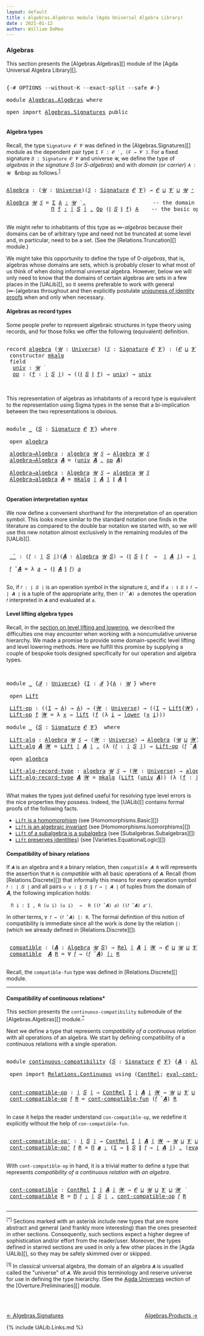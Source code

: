 ```yaml
---
layout: default
title : Algebras.Algebras module (Agda Universal Algebra Library)
date : 2021-01-12
author: William DeMeo
---
```


### <a id="algebras">Algebras</a>

This section presents the [Algebras.Algebras][] module of the [Agda Universal Algebra Library][].

<pre class="Agda">

<a id="280" class="Symbol">{-#</a> <a id="284" class="Keyword">OPTIONS</a> <a id="292" class="Pragma">--without-K</a> <a id="304" class="Pragma">--exact-split</a> <a id="318" class="Pragma">--safe</a> <a id="325" class="Symbol">#-}</a>

<a id="330" class="Keyword">module</a> <a id="337" href="Algebras.Algebras.html" class="Module">Algebras.Algebras</a> <a id="355" class="Keyword">where</a>

<a id="362" class="Keyword">open</a> <a id="367" class="Keyword">import</a> <a id="374" href="Algebras.Signatures.html" class="Module">Algebras.Signatures</a> <a id="394" class="Keyword">public</a>

</pre>


#### <a id="algebra-types">Algebra types</a>

Recall, the type `Signature 𝓞 𝓥` was defined in the [Algebras.Signatures][] module as the dependent pair type `Σ F ꞉ 𝓞 ̇ , (F → 𝓥 ̇)`. For a fixed signature `𝑆 : Signature 𝓞 𝓥` and universe `𝓤`, we define the type of *algebras in the signature* 𝑆 (or 𝑆-*algebras*) and with *domain* (or *carrier*) `𝐴 : 𝓤 ̇` &nbsp as follows.<sup>[1](Algebras.Algebras.html#fn1)</sup>

<pre class="Agda">

<a id="Algebra"></a><a id="844" href="Algebras.Algebras.html#844" class="Function">Algebra</a> <a id="852" class="Symbol">:</a> <a id="854" class="Symbol">(</a><a id="855" href="Algebras.Algebras.html#855" class="Bound">𝓤</a> <a id="857" class="Symbol">:</a> <a id="859" href="Universes.html#205" class="Postulate">Universe</a><a id="867" class="Symbol">)(</a><a id="869" href="Algebras.Algebras.html#869" class="Bound">𝑆</a> <a id="871" class="Symbol">:</a> <a id="873" href="Algebras.Signatures.html#1238" class="Function">Signature</a> <a id="883" href="Overture.Preliminaries.html#8157" class="Generalizable">𝓞</a> <a id="885" href="Universes.html#262" class="Generalizable">𝓥</a><a id="886" class="Symbol">)</a> <a id="888" class="Symbol">→</a> <a id="890" href="Overture.Preliminaries.html#8157" class="Generalizable">𝓞</a> <a id="892" href="Agda.Primitive.html#636" class="Primitive Operator">⊔</a> <a id="894" href="Universes.html#262" class="Generalizable">𝓥</a> <a id="896" href="Agda.Primitive.html#636" class="Primitive Operator">⊔</a> <a id="898" href="Algebras.Algebras.html#855" class="Bound">𝓤</a> <a id="900" href="Universes.html#181" class="Primitive Operator">⁺</a> <a id="902" href="Universes.html#403" class="Function Operator">̇</a>

<a id="905" href="Algebras.Algebras.html#844" class="Function">Algebra</a> <a id="913" href="Algebras.Algebras.html#913" class="Bound">𝓤</a> <a id="915" href="Algebras.Algebras.html#915" class="Bound">𝑆</a> <a id="917" class="Symbol">=</a> <a id="919" href="MGS-MLTT.html#3074" class="Function">Σ</a> <a id="921" href="Algebras.Algebras.html#921" class="Bound">A</a> <a id="923" href="MGS-MLTT.html#3074" class="Function">꞉</a> <a id="925" href="Algebras.Algebras.html#913" class="Bound">𝓤</a> <a id="927" href="Universes.html#403" class="Function Operator">̇</a> <a id="929" href="MGS-MLTT.html#3074" class="Function">,</a>                     <a id="951" class="Comment">-- the domain</a>
              <a id="979" href="MGS-MLTT.html#3635" class="Function">Π</a> <a id="981" href="Algebras.Algebras.html#981" class="Bound">f</a> <a id="983" href="MGS-MLTT.html#3635" class="Function">꞉</a> <a id="985" href="Overture.Preliminaries.html#13759" class="Function Operator">∣</a> <a id="987" href="Algebras.Algebras.html#915" class="Bound">𝑆</a> <a id="989" href="Overture.Preliminaries.html#13759" class="Function Operator">∣</a> <a id="991" href="MGS-MLTT.html#3635" class="Function">,</a> <a id="993" href="Algebras.Signatures.html#626" class="Function">Op</a> <a id="996" class="Symbol">(</a><a id="997" href="Overture.Preliminaries.html#13811" class="Function Operator">∥</a> <a id="999" href="Algebras.Algebras.html#915" class="Bound">𝑆</a> <a id="1001" href="Overture.Preliminaries.html#13811" class="Function Operator">∥</a> <a id="1003" href="Algebras.Algebras.html#981" class="Bound">f</a><a id="1004" class="Symbol">)</a> <a id="1006" href="Algebras.Algebras.html#921" class="Bound">A</a>    <a id="1011" class="Comment">-- the basic operations</a>

</pre>

We might refer to inhabitants of this type as ∞-*algebras* because their domains can be of arbitrary type and need not be truncated at some level and, in particular, need to be a set. (See the [Relations.Truncation][] module.)

We might take this opportunity to define the type of 0-*algebras*, that is, algebras whose domains are sets, which is probably closer to what most of us think of when doing informal universal algebra.  However, below we will only need to know that the domains of certain algebras are sets in a few places in the [UALib][], so it seems preferable to work with general (∞-)algebras throughout and then explicitly postulate [uniquness of identity proofs](Relations.Truncation.html#uniqueness-of-identity-proofs) when and only when necessary.



#### <a id="algebras-as-record-types">Algebras as record types</a>

Some people prefer to represent algebraic structures in type theory using records, and for those folks we offer the following (equivalent) definition.

<pre class="Agda">

<a id="2052" class="Keyword">record</a> <a id="algebra"></a><a id="2059" href="Algebras.Algebras.html#2059" class="Record">algebra</a> <a id="2067" class="Symbol">(</a><a id="2068" href="Algebras.Algebras.html#2068" class="Bound">𝓤</a> <a id="2070" class="Symbol">:</a> <a id="2072" href="Universes.html#205" class="Postulate">Universe</a><a id="2080" class="Symbol">)</a> <a id="2082" class="Symbol">(</a><a id="2083" href="Algebras.Algebras.html#2083" class="Bound">𝑆</a> <a id="2085" class="Symbol">:</a> <a id="2087" href="Algebras.Signatures.html#1238" class="Function">Signature</a> <a id="2097" href="Overture.Preliminaries.html#8157" class="Generalizable">𝓞</a> <a id="2099" href="Universes.html#262" class="Generalizable">𝓥</a><a id="2100" class="Symbol">)</a> <a id="2102" class="Symbol">:</a> <a id="2104" class="Symbol">(</a><a id="2105" href="Algebras.Algebras.html#2097" class="Bound">𝓞</a> <a id="2107" href="Agda.Primitive.html#636" class="Primitive Operator">⊔</a> <a id="2109" href="Algebras.Algebras.html#2099" class="Bound">𝓥</a> <a id="2111" href="Agda.Primitive.html#636" class="Primitive Operator">⊔</a> <a id="2113" href="Algebras.Algebras.html#2068" class="Bound">𝓤</a><a id="2114" class="Symbol">)</a> <a id="2116" href="Universes.html#181" class="Primitive Operator">⁺</a> <a id="2118" href="Universes.html#403" class="Function Operator">̇</a> <a id="2120" class="Keyword">where</a>
 <a id="2127" class="Keyword">constructor</a> <a id="mkalg"></a><a id="2139" href="Algebras.Algebras.html#2139" class="InductiveConstructor">mkalg</a>
 <a id="2146" class="Keyword">field</a>
  <a id="algebra.univ"></a><a id="2154" href="Algebras.Algebras.html#2154" class="Field">univ</a> <a id="2159" class="Symbol">:</a> <a id="2161" href="Algebras.Algebras.html#2068" class="Bound">𝓤</a> <a id="2163" href="Universes.html#403" class="Function Operator">̇</a>
  <a id="algebra.op"></a><a id="2167" href="Algebras.Algebras.html#2167" class="Field">op</a> <a id="2170" class="Symbol">:</a> <a id="2172" class="Symbol">(</a><a id="2173" href="Algebras.Algebras.html#2173" class="Bound">f</a> <a id="2175" class="Symbol">:</a> <a id="2177" href="Overture.Preliminaries.html#13759" class="Function Operator">∣</a> <a id="2179" href="Algebras.Algebras.html#2083" class="Bound">𝑆</a> <a id="2181" href="Overture.Preliminaries.html#13759" class="Function Operator">∣</a><a id="2182" class="Symbol">)</a> <a id="2184" class="Symbol">→</a> <a id="2186" class="Symbol">((</a><a id="2188" href="Overture.Preliminaries.html#13811" class="Function Operator">∥</a> <a id="2190" href="Algebras.Algebras.html#2083" class="Bound">𝑆</a> <a id="2192" href="Overture.Preliminaries.html#13811" class="Function Operator">∥</a> <a id="2194" href="Algebras.Algebras.html#2173" class="Bound">f</a><a id="2195" class="Symbol">)</a> <a id="2197" class="Symbol">→</a> <a id="2199" href="Algebras.Algebras.html#2154" class="Field">univ</a><a id="2203" class="Symbol">)</a> <a id="2205" class="Symbol">→</a> <a id="2207" href="Algebras.Algebras.html#2154" class="Field">univ</a>


</pre>

This representation of algebras as inhabitants of a record type is equivalent to the representation using Sigma types in the sense that a bi-implication between the two representations is obvious.

<pre class="Agda">

<a id="2438" class="Keyword">module</a> <a id="2445" href="Algebras.Algebras.html#2445" class="Module">_</a> <a id="2447" class="Symbol">{</a><a id="2448" href="Algebras.Algebras.html#2448" class="Bound">𝑆</a> <a id="2450" class="Symbol">:</a> <a id="2452" href="Algebras.Signatures.html#1238" class="Function">Signature</a> <a id="2462" href="Overture.Preliminaries.html#8157" class="Generalizable">𝓞</a> <a id="2464" href="Universes.html#262" class="Generalizable">𝓥</a><a id="2465" class="Symbol">}</a> <a id="2467" class="Keyword">where</a>

 <a id="2475" class="Keyword">open</a> <a id="2480" href="Algebras.Algebras.html#2059" class="Module">algebra</a>

 <a id="2490" href="Algebras.Algebras.html#2490" class="Function">algebra→Algebra</a> <a id="2506" class="Symbol">:</a> <a id="2508" href="Algebras.Algebras.html#2059" class="Record">algebra</a> <a id="2516" href="Universes.html#260" class="Generalizable">𝓤</a> <a id="2518" href="Algebras.Algebras.html#2448" class="Bound">𝑆</a> <a id="2520" class="Symbol">→</a> <a id="2522" href="Algebras.Algebras.html#844" class="Function">Algebra</a> <a id="2530" href="Universes.html#260" class="Generalizable">𝓤</a> <a id="2532" href="Algebras.Algebras.html#2448" class="Bound">𝑆</a>
 <a id="2535" href="Algebras.Algebras.html#2490" class="Function">algebra→Algebra</a> <a id="2551" href="Algebras.Algebras.html#2551" class="Bound">𝑨</a> <a id="2553" class="Symbol">=</a> <a id="2555" class="Symbol">(</a><a id="2556" href="Algebras.Algebras.html#2154" class="Field">univ</a> <a id="2561" href="Algebras.Algebras.html#2551" class="Bound">𝑨</a> <a id="2563" href="MGS-MLTT.html#2929" class="InductiveConstructor Operator">,</a> <a id="2565" href="Algebras.Algebras.html#2167" class="Field">op</a> <a id="2568" href="Algebras.Algebras.html#2551" class="Bound">𝑨</a><a id="2569" class="Symbol">)</a>

 <a id="2573" href="Algebras.Algebras.html#2573" class="Function">Algebra→algebra</a> <a id="2589" class="Symbol">:</a> <a id="2591" href="Algebras.Algebras.html#844" class="Function">Algebra</a> <a id="2599" href="Universes.html#260" class="Generalizable">𝓤</a> <a id="2601" href="Algebras.Algebras.html#2448" class="Bound">𝑆</a> <a id="2603" class="Symbol">→</a> <a id="2605" href="Algebras.Algebras.html#2059" class="Record">algebra</a> <a id="2613" href="Universes.html#260" class="Generalizable">𝓤</a> <a id="2615" href="Algebras.Algebras.html#2448" class="Bound">𝑆</a>
 <a id="2618" href="Algebras.Algebras.html#2573" class="Function">Algebra→algebra</a> <a id="2634" href="Algebras.Algebras.html#2634" class="Bound">𝑨</a> <a id="2636" class="Symbol">=</a> <a id="2638" href="Algebras.Algebras.html#2139" class="InductiveConstructor">mkalg</a> <a id="2644" href="Overture.Preliminaries.html#13759" class="Function Operator">∣</a> <a id="2646" href="Algebras.Algebras.html#2634" class="Bound">𝑨</a> <a id="2648" href="Overture.Preliminaries.html#13759" class="Function Operator">∣</a> <a id="2650" href="Overture.Preliminaries.html#13811" class="Function Operator">∥</a> <a id="2652" href="Algebras.Algebras.html#2634" class="Bound">𝑨</a> <a id="2654" href="Overture.Preliminaries.html#13811" class="Function Operator">∥</a>

</pre>


#### <a id="operation-interpretation-syntax">Operation interpretation syntax</a>

We now define a convenient shorthand for the interpretation of an operation symbol. This looks more similar to the standard notation one finds in the literature as compared to the double bar notation we started with, so we will use this new notation almost exclusively in the remaining modules of the [UALib][].

<pre class="Agda">

 <a id="3080" href="Algebras.Algebras.html#3080" class="Function Operator">_̂_</a> <a id="3084" class="Symbol">:</a> <a id="3086" class="Symbol">(</a><a id="3087" href="Algebras.Algebras.html#3087" class="Bound">𝑓</a> <a id="3089" class="Symbol">:</a> <a id="3091" href="Overture.Preliminaries.html#13759" class="Function Operator">∣</a> <a id="3093" href="Algebras.Algebras.html#2448" class="Bound">𝑆</a> <a id="3095" href="Overture.Preliminaries.html#13759" class="Function Operator">∣</a><a id="3096" class="Symbol">)(</a><a id="3098" href="Algebras.Algebras.html#3098" class="Bound">𝑨</a> <a id="3100" class="Symbol">:</a> <a id="3102" href="Algebras.Algebras.html#844" class="Function">Algebra</a> <a id="3110" href="Universes.html#260" class="Generalizable">𝓤</a> <a id="3112" href="Algebras.Algebras.html#2448" class="Bound">𝑆</a><a id="3113" class="Symbol">)</a> <a id="3115" class="Symbol">→</a> <a id="3117" class="Symbol">(</a><a id="3118" href="Overture.Preliminaries.html#13811" class="Function Operator">∥</a> <a id="3120" href="Algebras.Algebras.html#2448" class="Bound">𝑆</a> <a id="3122" href="Overture.Preliminaries.html#13811" class="Function Operator">∥</a> <a id="3124" href="Algebras.Algebras.html#3087" class="Bound">𝑓</a>  <a id="3127" class="Symbol">→</a>  <a id="3130" href="Overture.Preliminaries.html#13759" class="Function Operator">∣</a> <a id="3132" href="Algebras.Algebras.html#3098" class="Bound">𝑨</a> <a id="3134" href="Overture.Preliminaries.html#13759" class="Function Operator">∣</a><a id="3135" class="Symbol">)</a> <a id="3137" class="Symbol">→</a> <a id="3139" href="Overture.Preliminaries.html#13759" class="Function Operator">∣</a> <a id="3141" href="Algebras.Algebras.html#3098" class="Bound">𝑨</a> <a id="3143" href="Overture.Preliminaries.html#13759" class="Function Operator">∣</a>

 <a id="3147" href="Algebras.Algebras.html#3147" class="Bound">𝑓</a> <a id="3149" href="Algebras.Algebras.html#3080" class="Function Operator">̂</a> <a id="3151" href="Algebras.Algebras.html#3151" class="Bound">𝑨</a> <a id="3153" class="Symbol">=</a> <a id="3155" class="Symbol">λ</a> <a id="3157" href="Algebras.Algebras.html#3157" class="Bound">𝑎</a> <a id="3159" class="Symbol">→</a> <a id="3161" class="Symbol">(</a><a id="3162" href="Overture.Preliminaries.html#13811" class="Function Operator">∥</a> <a id="3164" href="Algebras.Algebras.html#3151" class="Bound">𝑨</a> <a id="3166" href="Overture.Preliminaries.html#13811" class="Function Operator">∥</a> <a id="3168" href="Algebras.Algebras.html#3147" class="Bound">𝑓</a><a id="3169" class="Symbol">)</a> <a id="3171" href="Algebras.Algebras.html#3157" class="Bound">𝑎</a>

</pre>

So, if `𝑓 : ∣ 𝑆 ∣` is an operation symbol in the signature `𝑆`, and if `𝑎 : ∥ 𝑆 ∥ 𝑓 → ∣ 𝑨 ∣` is a tuple of the appropriate arity, then `(𝑓 ̂ 𝑨) 𝑎` denotes the operation `𝑓` interpreted in `𝑨` and evaluated at `𝑎`.




#### <a id="lifts-of-algebras">Level lifting algebra types</a>

Recall, in the [section on level lifting and lowering](Overture.Lifts.html#level-lifting-and-lowering), we described the difficulties one may encounter when working with a noncumulative universe hierarchy. We made a promise to provide some domain-specific level lifting and level lowering methods. Here we fulfill this promise by supplying a couple of bespoke tools designed specifically for our operation and algebra types.

<pre class="Agda">


<a id="3909" class="Keyword">module</a> <a id="3916" href="Algebras.Algebras.html#3916" class="Module">_</a> <a id="3918" class="Symbol">{</a><a id="3919" href="Algebras.Algebras.html#3919" class="Bound">𝓘</a> <a id="3921" class="Symbol">:</a> <a id="3923" href="Universes.html#205" class="Postulate">Universe</a><a id="3931" class="Symbol">}</a> <a id="3933" class="Symbol">{</a><a id="3934" href="Algebras.Algebras.html#3934" class="Bound">I</a> <a id="3936" class="Symbol">:</a> <a id="3938" href="Algebras.Algebras.html#3919" class="Bound">𝓘</a> <a id="3940" href="Universes.html#403" class="Function Operator">̇</a><a id="3941" class="Symbol">}{</a><a id="3943" href="Algebras.Algebras.html#3943" class="Bound">A</a> <a id="3945" class="Symbol">:</a> <a id="3947" href="Universes.html#260" class="Generalizable">𝓤</a> <a id="3949" href="Universes.html#403" class="Function Operator">̇</a><a id="3950" class="Symbol">}</a> <a id="3952" class="Keyword">where</a>

 <a id="3960" class="Keyword">open</a> <a id="3965" href="Overture.Lifts.html#2467" class="Module">Lift</a>

 <a id="3972" href="Algebras.Algebras.html#3972" class="Function">Lift-op</a> <a id="3980" class="Symbol">:</a> <a id="3982" class="Symbol">((</a><a id="3984" href="Algebras.Algebras.html#3934" class="Bound">I</a> <a id="3986" class="Symbol">→</a> <a id="3988" href="Algebras.Algebras.html#3943" class="Bound">A</a><a id="3989" class="Symbol">)</a> <a id="3991" class="Symbol">→</a> <a id="3993" href="Algebras.Algebras.html#3943" class="Bound">A</a><a id="3994" class="Symbol">)</a> <a id="3996" class="Symbol">→</a> <a id="3998" class="Symbol">(</a><a id="3999" href="Algebras.Algebras.html#3999" class="Bound">𝓦</a> <a id="4001" class="Symbol">:</a> <a id="4003" href="Universes.html#205" class="Postulate">Universe</a><a id="4011" class="Symbol">)</a> <a id="4013" class="Symbol">→</a> <a id="4015" class="Symbol">((</a><a id="4017" href="Algebras.Algebras.html#3934" class="Bound">I</a> <a id="4019" class="Symbol">→</a> <a id="4021" href="Overture.Lifts.html#2467" class="Record">Lift</a><a id="4025" class="Symbol">{</a><a id="4026" href="Algebras.Algebras.html#3999" class="Bound">𝓦</a><a id="4027" class="Symbol">}</a> <a id="4029" href="Algebras.Algebras.html#3943" class="Bound">A</a><a id="4030" class="Symbol">)</a> <a id="4032" class="Symbol">→</a> <a id="4034" href="Overture.Lifts.html#2467" class="Record">Lift</a> <a id="4039" class="Symbol">{</a><a id="4040" href="Algebras.Algebras.html#3999" class="Bound">𝓦</a><a id="4041" class="Symbol">}</a> <a id="4043" href="Algebras.Algebras.html#3943" class="Bound">A</a><a id="4044" class="Symbol">)</a>
 <a id="4047" href="Algebras.Algebras.html#3972" class="Function">Lift-op</a> <a id="4055" href="Algebras.Algebras.html#4055" class="Bound">f</a> <a id="4057" href="Algebras.Algebras.html#4057" class="Bound">𝓦</a> <a id="4059" class="Symbol">=</a> <a id="4061" class="Symbol">λ</a> <a id="4063" href="Algebras.Algebras.html#4063" class="Bound">x</a> <a id="4065" class="Symbol">→</a> <a id="4067" href="Overture.Lifts.html#2529" class="InductiveConstructor">lift</a> <a id="4072" class="Symbol">(</a><a id="4073" href="Algebras.Algebras.html#4055" class="Bound">f</a> <a id="4075" class="Symbol">(λ</a> <a id="4078" href="Algebras.Algebras.html#4078" class="Bound">i</a> <a id="4080" class="Symbol">→</a> <a id="4082" href="Overture.Lifts.html#2541" class="Field">lower</a> <a id="4088" class="Symbol">(</a><a id="4089" href="Algebras.Algebras.html#4063" class="Bound">x</a> <a id="4091" href="Algebras.Algebras.html#4078" class="Bound">i</a><a id="4092" class="Symbol">)))</a>

<a id="4097" class="Keyword">module</a> <a id="4104" href="Algebras.Algebras.html#4104" class="Module">_</a> <a id="4106" class="Symbol">{</a><a id="4107" href="Algebras.Algebras.html#4107" class="Bound">𝑆</a> <a id="4109" class="Symbol">:</a> <a id="4111" href="Algebras.Signatures.html#1238" class="Function">Signature</a> <a id="4121" href="Overture.Preliminaries.html#8157" class="Generalizable">𝓞</a> <a id="4123" href="Universes.html#262" class="Generalizable">𝓥</a><a id="4124" class="Symbol">}</a>  <a id="4127" class="Keyword">where</a>

 <a id="4135" href="Algebras.Algebras.html#4135" class="Function">Lift-alg</a> <a id="4144" class="Symbol">:</a> <a id="4146" href="Algebras.Algebras.html#844" class="Function">Algebra</a> <a id="4154" href="Universes.html#260" class="Generalizable">𝓤</a> <a id="4156" href="Algebras.Algebras.html#4107" class="Bound">𝑆</a> <a id="4158" class="Symbol">→</a> <a id="4160" class="Symbol">(</a><a id="4161" href="Algebras.Algebras.html#4161" class="Bound">𝓦</a> <a id="4163" class="Symbol">:</a> <a id="4165" href="Universes.html#205" class="Postulate">Universe</a><a id="4173" class="Symbol">)</a> <a id="4175" class="Symbol">→</a> <a id="4177" href="Algebras.Algebras.html#844" class="Function">Algebra</a> <a id="4185" class="Symbol">(</a><a id="4186" href="Universes.html#260" class="Generalizable">𝓤</a> <a id="4188" href="Agda.Primitive.html#636" class="Primitive Operator">⊔</a> <a id="4190" href="Algebras.Algebras.html#4161" class="Bound">𝓦</a><a id="4191" class="Symbol">)</a> <a id="4193" href="Algebras.Algebras.html#4107" class="Bound">𝑆</a>
 <a id="4196" href="Algebras.Algebras.html#4135" class="Function">Lift-alg</a> <a id="4205" href="Algebras.Algebras.html#4205" class="Bound">𝑨</a> <a id="4207" href="Algebras.Algebras.html#4207" class="Bound">𝓦</a> <a id="4209" class="Symbol">=</a> <a id="4211" href="Overture.Lifts.html#2467" class="Record">Lift</a> <a id="4216" href="Overture.Preliminaries.html#13759" class="Function Operator">∣</a> <a id="4218" href="Algebras.Algebras.html#4205" class="Bound">𝑨</a> <a id="4220" href="Overture.Preliminaries.html#13759" class="Function Operator">∣</a> <a id="4222" href="MGS-MLTT.html#2929" class="InductiveConstructor Operator">,</a> <a id="4224" class="Symbol">(λ</a> <a id="4227" class="Symbol">(</a><a id="4228" href="Algebras.Algebras.html#4228" class="Bound">𝑓</a> <a id="4230" class="Symbol">:</a> <a id="4232" href="Overture.Preliminaries.html#13759" class="Function Operator">∣</a> <a id="4234" href="Algebras.Algebras.html#4107" class="Bound">𝑆</a> <a id="4236" href="Overture.Preliminaries.html#13759" class="Function Operator">∣</a><a id="4237" class="Symbol">)</a> <a id="4239" class="Symbol">→</a> <a id="4241" href="Algebras.Algebras.html#3972" class="Function">Lift-op</a> <a id="4249" class="Symbol">(</a><a id="4250" href="Algebras.Algebras.html#4228" class="Bound">𝑓</a> <a id="4252" href="Algebras.Algebras.html#3080" class="Function Operator">̂</a> <a id="4254" href="Algebras.Algebras.html#4205" class="Bound">𝑨</a><a id="4255" class="Symbol">)</a> <a id="4257" href="Algebras.Algebras.html#4207" class="Bound">𝓦</a><a id="4258" class="Symbol">)</a>

 <a id="4262" class="Keyword">open</a> <a id="4267" href="Algebras.Algebras.html#2059" class="Module">algebra</a>

 <a id="4277" href="Algebras.Algebras.html#4277" class="Function">Lift-alg-record-type</a> <a id="4298" class="Symbol">:</a> <a id="4300" href="Algebras.Algebras.html#2059" class="Record">algebra</a> <a id="4308" href="Universes.html#260" class="Generalizable">𝓤</a> <a id="4310" href="Algebras.Algebras.html#4107" class="Bound">𝑆</a> <a id="4312" class="Symbol">→</a> <a id="4314" class="Symbol">(</a><a id="4315" href="Algebras.Algebras.html#4315" class="Bound">𝓦</a> <a id="4317" class="Symbol">:</a> <a id="4319" href="Universes.html#205" class="Postulate">Universe</a><a id="4327" class="Symbol">)</a> <a id="4329" class="Symbol">→</a> <a id="4331" href="Algebras.Algebras.html#2059" class="Record">algebra</a> <a id="4339" class="Symbol">(</a><a id="4340" href="Universes.html#260" class="Generalizable">𝓤</a> <a id="4342" href="Agda.Primitive.html#636" class="Primitive Operator">⊔</a> <a id="4344" href="Algebras.Algebras.html#4315" class="Bound">𝓦</a><a id="4345" class="Symbol">)</a> <a id="4347" href="Algebras.Algebras.html#4107" class="Bound">𝑆</a>
 <a id="4350" href="Algebras.Algebras.html#4277" class="Function">Lift-alg-record-type</a> <a id="4371" href="Algebras.Algebras.html#4371" class="Bound">𝑨</a> <a id="4373" href="Algebras.Algebras.html#4373" class="Bound">𝓦</a> <a id="4375" class="Symbol">=</a> <a id="4377" href="Algebras.Algebras.html#2139" class="InductiveConstructor">mkalg</a> <a id="4383" class="Symbol">(</a><a id="4384" href="Overture.Lifts.html#2467" class="Record">Lift</a> <a id="4389" class="Symbol">(</a><a id="4390" href="Algebras.Algebras.html#2154" class="Field">univ</a> <a id="4395" href="Algebras.Algebras.html#4371" class="Bound">𝑨</a><a id="4396" class="Symbol">))</a> <a id="4399" class="Symbol">(λ</a> <a id="4402" class="Symbol">(</a><a id="4403" href="Algebras.Algebras.html#4403" class="Bound">f</a> <a id="4405" class="Symbol">:</a> <a id="4407" href="Overture.Preliminaries.html#13759" class="Function Operator">∣</a> <a id="4409" href="Algebras.Algebras.html#4107" class="Bound">𝑆</a> <a id="4411" href="Overture.Preliminaries.html#13759" class="Function Operator">∣</a><a id="4412" class="Symbol">)</a> <a id="4414" class="Symbol">→</a> <a id="4416" href="Algebras.Algebras.html#3972" class="Function">Lift-op</a> <a id="4424" class="Symbol">((</a><a id="4426" href="Algebras.Algebras.html#2167" class="Field">op</a> <a id="4429" href="Algebras.Algebras.html#4371" class="Bound">𝑨</a><a id="4430" class="Symbol">)</a> <a id="4432" href="Algebras.Algebras.html#4403" class="Bound">f</a><a id="4433" class="Symbol">)</a> <a id="4435" href="Algebras.Algebras.html#4373" class="Bound">𝓦</a><a id="4436" class="Symbol">)</a>

</pre>

What makes the types just defined useful for resolving type level errors is the nice properties they possess.  Indeed, the [UALib][] contains formal proofs of the following facts.

+ [`Lift` is a homomorphism](Homomorphisms.Basic.html#exmples-of-homomorphisms) (see [Homomorphisms.Basic][])
+ [`Lift` is an algebraic invariant](Homomorphisms.Isomorphisms.html#lift-is-an-algebraic-invariant") (see [Homomorphisms.Isomorphisms][])
+ [`Lift` of a subalgebra is a subalgebra](Subalgebras.Subalgebras.html#lifts-of-subalgebras) (see [Subalgebras.Subalgebras][])
+ [`Lift` preserves identities](Varieties.EquationalLogic.html#lift-invariance)) (see [Varieties.EquationalLogic][])


#### <a id="compatibility-of-binary-relations">Compatibility of binary relations</a>

If `𝑨` is an algebra and `R` a binary relation, then `compatible 𝑨 R` will represents the assertion that `R` is *compatible* with all basic operations of `𝑨`. Recall (from [Relations.Discrete][]) that informally this means for every operation symbol `𝑓 : ∣ 𝑆 ∣` and all pairs `u v : ∥ 𝑆 ∥ 𝑓 → ∣ 𝑨 ∣` of tuples from the domain of 𝑨, the following implication holds:

&nbsp;&nbsp; `Π i ꞉ I , R (u i) (u i)` &nbsp;&nbsp;  `→`  &nbsp;&nbsp; `R ((𝑓 ̂ 𝑨) 𝑎) ((𝑓 ̂ 𝑨) 𝑎')`.

In other terms, `∀ 𝑓 → (𝑓 ̂ 𝑨) |: R`. The formal definition of this notion of compatibility is immediate since all the work is done by the relation `|:` (which we already defined in [Relations.Discrete][]).

<pre class="Agda">

 <a id="5905" href="Algebras.Algebras.html#5905" class="Function">compatible</a> <a id="5916" class="Symbol">:</a> <a id="5918" class="Symbol">(</a><a id="5919" href="Algebras.Algebras.html#5919" class="Bound">𝑨</a> <a id="5921" class="Symbol">:</a> <a id="5923" href="Algebras.Algebras.html#844" class="Function">Algebra</a> <a id="5931" href="Universes.html#260" class="Generalizable">𝓤</a> <a id="5933" href="Algebras.Algebras.html#4107" class="Bound">𝑆</a><a id="5934" class="Symbol">)</a> <a id="5936" class="Symbol">→</a> <a id="5938" href="Relations.Discrete.html#6780" class="Function">Rel</a> <a id="5942" href="Overture.Preliminaries.html#13759" class="Function Operator">∣</a> <a id="5944" href="Algebras.Algebras.html#5919" class="Bound">𝑨</a> <a id="5946" href="Overture.Preliminaries.html#13759" class="Function Operator">∣</a> <a id="5948" href="Universes.html#264" class="Generalizable">𝓦</a> <a id="5950" class="Symbol">→</a> <a id="5952" href="Algebras.Algebras.html#4121" class="Bound">𝓞</a> <a id="5954" href="Agda.Primitive.html#636" class="Primitive Operator">⊔</a> <a id="5956" href="Universes.html#260" class="Generalizable">𝓤</a> <a id="5958" href="Agda.Primitive.html#636" class="Primitive Operator">⊔</a> <a id="5960" href="Algebras.Algebras.html#4123" class="Bound">𝓥</a> <a id="5962" href="Agda.Primitive.html#636" class="Primitive Operator">⊔</a> <a id="5964" href="Universes.html#264" class="Generalizable">𝓦</a> <a id="5966" href="Universes.html#403" class="Function Operator">̇</a>
 <a id="5969" href="Algebras.Algebras.html#5905" class="Function">compatible</a>  <a id="5981" href="Algebras.Algebras.html#5981" class="Bound">𝑨</a> <a id="5983" href="Algebras.Algebras.html#5983" class="Bound">R</a> <a id="5985" class="Symbol">=</a> <a id="5987" class="Symbol">∀</a> <a id="5989" href="Algebras.Algebras.html#5989" class="Bound">𝑓</a> <a id="5991" class="Symbol">→</a> <a id="5993" class="Symbol">(</a><a id="5994" href="Algebras.Algebras.html#5989" class="Bound">𝑓</a> <a id="5996" href="Algebras.Algebras.html#3080" class="Function Operator">̂</a> <a id="5998" href="Algebras.Algebras.html#5981" class="Bound">𝑨</a><a id="5999" class="Symbol">)</a> <a id="6001" href="Relations.Discrete.html#9896" class="Function Operator">|:</a> <a id="6004" href="Algebras.Algebras.html#5983" class="Bound">R</a>

</pre>

Recall, the `compatible-fun` type was defined in [Relations.Discrete][] module.



---------------------------------------



#### <a id="compatibility-of-continuous-relations">Compatibility of continuous relations*</a>

This section presents the `continuous-compatibility` submodule of the [Algebras.Algebras][] module.<sup>[*](Algebras.Algebras.html#fn0)</sup>


Next we define a type that represents *compatibility of a continuous relation* with all operations of an algebra. We start by defining compatibility of a continuous relations with a single operation.

<pre class="Agda">

<a id="6599" class="Keyword">module</a> <a id="continuous-compatibility"></a><a id="6606" href="Algebras.Algebras.html#6606" class="Module">continuous-compatibility</a> <a id="6631" class="Symbol">{</a><a id="6632" href="Algebras.Algebras.html#6632" class="Bound">𝑆</a> <a id="6634" class="Symbol">:</a> <a id="6636" href="Algebras.Signatures.html#1238" class="Function">Signature</a> <a id="6646" href="Overture.Preliminaries.html#8157" class="Generalizable">𝓞</a> <a id="6648" href="Universes.html#262" class="Generalizable">𝓥</a><a id="6649" class="Symbol">}</a> <a id="6651" class="Symbol">{</a><a id="6652" href="Algebras.Algebras.html#6652" class="Bound">𝑨</a> <a id="6654" class="Symbol">:</a> <a id="6656" href="Algebras.Algebras.html#844" class="Function">Algebra</a> <a id="6664" href="Universes.html#260" class="Generalizable">𝓤</a> <a id="6666" href="Algebras.Algebras.html#6632" class="Bound">𝑆</a><a id="6667" class="Symbol">}</a> <a id="6669" class="Symbol">{</a><a id="6670" href="Algebras.Algebras.html#6670" class="Bound">I</a> <a id="6672" class="Symbol">:</a> <a id="6674" href="Universes.html#262" class="Generalizable">𝓥</a> <a id="6676" href="Universes.html#403" class="Function Operator">̇</a><a id="6677" class="Symbol">}</a> <a id="6679" class="Keyword">where</a>

 <a id="6687" class="Keyword">open</a> <a id="6692" class="Keyword">import</a> <a id="6699" href="Relations.Continuous.html" class="Module">Relations.Continuous</a> <a id="6720" class="Keyword">using</a> <a id="6726" class="Symbol">(</a><a id="6727" href="Relations.Continuous.html#3237" class="Function">ContRel</a><a id="6734" class="Symbol">;</a> <a id="6736" href="Relations.Continuous.html#3874" class="Function">eval-cont-rel</a><a id="6749" class="Symbol">;</a> <a id="6751" href="Relations.Continuous.html#3975" class="Function">cont-compatible-fun</a><a id="6770" class="Symbol">)</a>


 <a id="continuous-compatibility.cont-compatible-op"></a><a id="6775" href="Algebras.Algebras.html#6775" class="Function">cont-compatible-op</a> <a id="6794" class="Symbol">:</a> <a id="6796" href="Overture.Preliminaries.html#13759" class="Function Operator">∣</a> <a id="6798" href="Algebras.Algebras.html#6632" class="Bound">𝑆</a> <a id="6800" href="Overture.Preliminaries.html#13759" class="Function Operator">∣</a> <a id="6802" class="Symbol">→</a> <a id="6804" href="Relations.Continuous.html#3237" class="Function">ContRel</a> <a id="6812" href="Algebras.Algebras.html#6670" class="Bound">I</a> <a id="6814" href="Overture.Preliminaries.html#13759" class="Function Operator">∣</a> <a id="6816" href="Algebras.Algebras.html#6652" class="Bound">𝑨</a> <a id="6818" href="Overture.Preliminaries.html#13759" class="Function Operator">∣</a> <a id="6820" href="Universes.html#264" class="Generalizable">𝓦</a> <a id="6822" class="Symbol">→</a> <a id="6824" href="Algebras.Algebras.html#6664" class="Bound">𝓤</a> <a id="6826" href="Agda.Primitive.html#636" class="Primitive Operator">⊔</a> <a id="6828" href="Algebras.Algebras.html#6648" class="Bound">𝓥</a> <a id="6830" href="Agda.Primitive.html#636" class="Primitive Operator">⊔</a> <a id="6832" href="Universes.html#264" class="Generalizable">𝓦</a> <a id="6834" href="Universes.html#403" class="Function Operator">̇</a>
 <a id="6837" href="Algebras.Algebras.html#6775" class="Function">cont-compatible-op</a> <a id="6856" href="Algebras.Algebras.html#6856" class="Bound">𝑓</a> <a id="6858" href="Algebras.Algebras.html#6858" class="Bound">R</a> <a id="6860" class="Symbol">=</a> <a id="6862" href="Relations.Continuous.html#3975" class="Function">cont-compatible-fun</a> <a id="6882" class="Symbol">(</a><a id="6883" href="Algebras.Algebras.html#6856" class="Bound">𝑓</a> <a id="6885" href="Algebras.Algebras.html#3080" class="Function Operator">̂</a> <a id="6887" href="Algebras.Algebras.html#6652" class="Bound">𝑨</a><a id="6888" class="Symbol">)</a> <a id="6890" href="Algebras.Algebras.html#6858" class="Bound">R</a>

</pre>

In case it helps the reader understand `con-compatible-op`, we redefine it explicitly without the help of `con-compatible-fun`.

<pre class="Agda">

 <a id="continuous-compatibility.cont-compatible-op&#39;"></a><a id="7049" href="Algebras.Algebras.html#7049" class="Function">cont-compatible-op&#39;</a> <a id="7069" class="Symbol">:</a> <a id="7071" href="Overture.Preliminaries.html#13759" class="Function Operator">∣</a> <a id="7073" href="Algebras.Algebras.html#6632" class="Bound">𝑆</a> <a id="7075" href="Overture.Preliminaries.html#13759" class="Function Operator">∣</a> <a id="7077" class="Symbol">→</a> <a id="7079" href="Relations.Continuous.html#3237" class="Function">ContRel</a> <a id="7087" href="Algebras.Algebras.html#6670" class="Bound">I</a> <a id="7089" href="Overture.Preliminaries.html#13759" class="Function Operator">∣</a> <a id="7091" href="Algebras.Algebras.html#6652" class="Bound">𝑨</a> <a id="7093" href="Overture.Preliminaries.html#13759" class="Function Operator">∣</a> <a id="7095" href="Universes.html#264" class="Generalizable">𝓦</a> <a id="7097" class="Symbol">→</a> <a id="7099" href="Algebras.Algebras.html#6664" class="Bound">𝓤</a> <a id="7101" href="Agda.Primitive.html#636" class="Primitive Operator">⊔</a> <a id="7103" href="Algebras.Algebras.html#6648" class="Bound">𝓥</a> <a id="7105" href="Agda.Primitive.html#636" class="Primitive Operator">⊔</a> <a id="7107" href="Universes.html#264" class="Generalizable">𝓦</a> <a id="7109" href="Universes.html#403" class="Function Operator">̇</a>
 <a id="7112" href="Algebras.Algebras.html#7049" class="Function">cont-compatible-op&#39;</a> <a id="7132" href="Algebras.Algebras.html#7132" class="Bound">𝑓</a> <a id="7134" href="Algebras.Algebras.html#7134" class="Bound">R</a> <a id="7136" class="Symbol">=</a> <a id="7138" href="MGS-MLTT.html#3635" class="Function">Π</a> <a id="7140" href="Algebras.Algebras.html#7140" class="Bound">𝒂</a> <a id="7142" href="MGS-MLTT.html#3635" class="Function">꞉</a> <a id="7144" class="Symbol">(</a><a id="7145" href="Algebras.Algebras.html#6670" class="Bound">I</a> <a id="7147" class="Symbol">→</a> <a id="7149" href="Overture.Preliminaries.html#13811" class="Function Operator">∥</a> <a id="7151" href="Algebras.Algebras.html#6632" class="Bound">𝑆</a> <a id="7153" href="Overture.Preliminaries.html#13811" class="Function Operator">∥</a> <a id="7155" href="Algebras.Algebras.html#7132" class="Bound">𝑓</a> <a id="7157" class="Symbol">→</a> <a id="7159" href="Overture.Preliminaries.html#13759" class="Function Operator">∣</a> <a id="7161" href="Algebras.Algebras.html#6652" class="Bound">𝑨</a> <a id="7163" href="Overture.Preliminaries.html#13759" class="Function Operator">∣</a><a id="7164" class="Symbol">)</a> <a id="7166" href="MGS-MLTT.html#3635" class="Function">,</a> <a id="7168" class="Symbol">(</a><a id="7169" href="Relations.Continuous.html#3874" class="Function">eval-cont-rel</a> <a id="7183" href="Algebras.Algebras.html#7134" class="Bound">R</a> <a id="7185" href="Algebras.Algebras.html#7140" class="Bound">𝒂</a> <a id="7187" class="Symbol">→</a> <a id="7189" href="Algebras.Algebras.html#7134" class="Bound">R</a> <a id="7191" class="Symbol">λ</a> <a id="7193" href="Algebras.Algebras.html#7193" class="Bound">i</a> <a id="7195" class="Symbol">→</a> <a id="7197" class="Symbol">(</a><a id="7198" href="Algebras.Algebras.html#7132" class="Bound">𝑓</a> <a id="7200" href="Algebras.Algebras.html#3080" class="Function Operator">̂</a> <a id="7202" href="Algebras.Algebras.html#6652" class="Bound">𝑨</a><a id="7203" class="Symbol">)(</a><a id="7205" href="Algebras.Algebras.html#7140" class="Bound">𝒂</a> <a id="7207" href="Algebras.Algebras.html#7193" class="Bound">i</a><a id="7208" class="Symbol">))</a>

</pre>

With `cont-compatible-op` in hand, it is a trivial matter to define a type that represents *compatibility of a continuous relation with an algebra*.

<pre class="Agda">

 <a id="continuous-compatibility.cont-compatible"></a><a id="7389" href="Algebras.Algebras.html#7389" class="Function">cont-compatible</a> <a id="7405" class="Symbol">:</a> <a id="7407" href="Relations.Continuous.html#3237" class="Function">ContRel</a> <a id="7415" href="Algebras.Algebras.html#6670" class="Bound">I</a> <a id="7417" href="Overture.Preliminaries.html#13759" class="Function Operator">∣</a> <a id="7419" href="Algebras.Algebras.html#6652" class="Bound">𝑨</a> <a id="7421" href="Overture.Preliminaries.html#13759" class="Function Operator">∣</a> <a id="7423" href="Universes.html#264" class="Generalizable">𝓦</a> <a id="7425" class="Symbol">→</a> <a id="7427" href="Algebras.Algebras.html#6646" class="Bound">𝓞</a> <a id="7429" href="Agda.Primitive.html#636" class="Primitive Operator">⊔</a> <a id="7431" href="Algebras.Algebras.html#6664" class="Bound">𝓤</a> <a id="7433" href="Agda.Primitive.html#636" class="Primitive Operator">⊔</a> <a id="7435" href="Algebras.Algebras.html#6648" class="Bound">𝓥</a> <a id="7437" href="Agda.Primitive.html#636" class="Primitive Operator">⊔</a> <a id="7439" href="Universes.html#264" class="Generalizable">𝓦</a> <a id="7441" href="Universes.html#403" class="Function Operator">̇</a>
 <a id="7444" href="Algebras.Algebras.html#7389" class="Function">cont-compatible</a> <a id="7460" href="Algebras.Algebras.html#7460" class="Bound">R</a> <a id="7462" class="Symbol">=</a> <a id="7464" href="MGS-MLTT.html#3635" class="Function">Π</a> <a id="7466" href="Algebras.Algebras.html#7466" class="Bound">𝑓</a> <a id="7468" href="MGS-MLTT.html#3635" class="Function">꞉</a> <a id="7470" href="Overture.Preliminaries.html#13759" class="Function Operator">∣</a> <a id="7472" href="Algebras.Algebras.html#6632" class="Bound">𝑆</a> <a id="7474" href="Overture.Preliminaries.html#13759" class="Function Operator">∣</a> <a id="7476" href="MGS-MLTT.html#3635" class="Function">,</a> <a id="7478" href="Algebras.Algebras.html#6775" class="Function">cont-compatible-op</a> <a id="7497" href="Algebras.Algebras.html#7466" class="Bound">𝑓</a> <a id="7499" href="Algebras.Algebras.html#7460" class="Bound">R</a>

</pre>



--------------------------------------

<sup>[*]</sup><span class="footnote" id="fn0"> Sections marked with an asterisk include new types that are more abstract and general (and frankly more interesting) than the ones presented in other sections.  Consequently, such sections expect a higher degree of sophistication and/or effort from the reader/user. Moreover, the types defined in starred sections are used in only a few other places in the [Agda UALib][], so they may be safely skimmed over or skipped.</span>

<sup>[1]</sup><span class="footnote" id="fn1"> In classical universal algebra, the domain of an algebra `𝑨` is usualled called the "universe" of `𝑨`.  We avoid this terminology and reserve universe for use in defining the type hierarchy. (See the [Agda Universes](Overture.Preliminaries.html#agda-universes)</a> section of the [Overture.Preliminaries][] module.</span>

<br>
<br>

[← Algebras.Signatures](Algebras.Signatures.html)
<span style="float:right;">[Algebras.Products →](Algebras.Products.html)</span>


{% include UALib.Links.md %}

